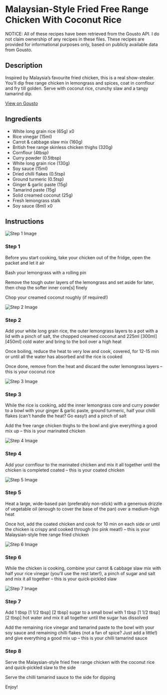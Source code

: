 # Malaysian-Style Fried Free Range Chicken With Coconut Rice

NOTICE: All of these recipes have been retrieved from the Gousto API. I do not claim ownership of any recipes in these files. These recipes are provided for informational purposes only, based on publicly available data from Gousto.

## Description

Inspired by Malaysia’s favourite fried chicken, this is a real show-stealer. You’ll dip free range chicken in lemongrass and spices, coat in cornflour and fry till golden. Serve with coconut rice, crunchy slaw and a tangy tamarind dip.

[View on Gousto](https://www.gousto.co.uk/recipes/cookbook/malaysian-style-fried-free-range-chicken-with-coconut-rice)

## Ingredients

- White long grain rice (65g) x0
- Rice vinegar (15ml)
- Carrot & cabbage slaw mix (160g)
- British free range skinless chicken thighs (320g)
- Cornflour (4tbsp)
- Curry powder (0.5tbsp)
- White long grain rice (130g)
- Soy sauce (15ml)
- Dried chilli flakes (0.5tsp)
- Ground turmeric (0.5tsp)
- Ginger & garlic paste (15g)
- Tamarind paste (15g)
- Solid creamed coconut (25g)
- Fresh lemongrass stalk
- Soy sauce (8ml) x0

## Instructions

![Step 1 Image](https://production-media.gousto.co.uk/cms/recipe-step-image/Step-1-1692080592373-x200.jpg)

### Step 1

Before you start cooking, take your chicken out of the fridge, open the packet and let it air

Bash your lemongrass with a rolling pin

Remove the tough outer layers of the lemongrass and set aside for later, then chop the softer inner core[s]<span class="text-danger"> </span>finely

Chop your creamed coconut roughly (if required!)

![Step 2 Image](https://production-media.gousto.co.uk/cms/recipe-step-image/Step-2-1692080595243-x200.jpg)

### Step 2

Add your white long grain rice, the outer lemongrass layers to a pot with a lid with a pinch of salt, the chopped creamed coconut and 225ml <span class="text-purple">[300ml]</span> <span class="text-danger">[450ml] </span>cold water and bring to the boil over a high heat

Once boiling, reduce the heat to very low and cook, covered, for 12-15 min or until all the water has absorbed and the rice is cooked

Once done, remove from the heat and discard the outer lemongrass layers – this is your coconut rice

![Step 3 Image](https://production-media.gousto.co.uk/cms/recipe-step-image/Step-3-1692080598560-x200.jpg)

### Step 3

While the rice is cooking, add the inner lemongrass core and curry powder to a bowl with your ginger & garlic paste, ground turmeric, half your chilli flakes (can't handle the heat? Go easy!) and a pinch of salt

Add the free range chicken thighs to the bowl and give everything a good mix up – this is your marinated chicken

![Step 4 Image](https://production-media.gousto.co.uk/cms/recipe-step-image/Step-4-1692080610143-x200.jpg)

### Step 4

Add your cornflour to the marinated chicken and mix it all together until the chicken is completed coated – this is your coated chicken

![Step 5 Image](https://production-media.gousto.co.uk/cms/recipe-step-image/Step-5-1692080616291-x200.jpg)

### Step 5

Heat a large, wide-based pan (preferably non-stick) with a generous drizzle of vegetable oil (enough to cover the base of the pan) over a medium-high heat

Once hot, add the coated chicken and cook for 10 min on each side or until the chicken is crispy and cooked through (no pink meat!) – this is your Malaysian-style free range fried chicken

![Step 6 Image](https://production-media.gousto.co.uk/cms/recipe-step-image/Step-6-1692080624059-x200.jpg)

### Step 6

While the chicken is cooking, combine your carrot & cabbage slaw mix with half your rice vinegar (you'll use the rest later!), a pinch of sugar and salt and mix it all together – this is your quick-pickled slaw

![Step 7 Image](https://production-media.gousto.co.uk/cms/recipe-step-image/Step-7-1692080632744-x200.jpg)

### Step 7

Add 1 tbsp <span class="text-purple">[1 1/2 tbsp]</span> <span class="text-danger">[2 tbsp]</span> sugar to a small bowl with 1 tbsp <span class="text-purple">[1 1/2 tbsp] </span><span class="text-danger">[2 tbsp]</span> hot water and mix it all together until the sugar has dissolved

Add the remaining rice vinegar and tamarind paste to the bowl with your soy sauce and remaining chilli flakes (not a fan of spice? Just add a little!) and give everything a good mix up – this is your chilli tamarind sauce

### Step 8

Serve the Malaysian-style fried free range chicken with the coconut rice and quick-pickled slaw to the side

Serve the chilli tamarind sauce to the side for dipping

Enjoy!

